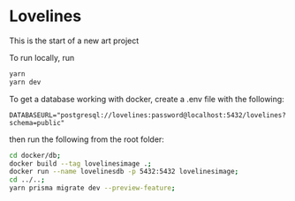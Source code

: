 # Lovelines

This is the start of a new art project

To run locally, run

```bash
yarn
yarn dev
```

To get a database working with docker, create a .env file with the following:

```
DATABASEURL="postgresql://lovelines:password@localhost:5432/lovelines?schema=public"
```

then run the following from the root folder:

```bash
cd docker/db;
docker build --tag lovelinesimage .;
docker run --name lovelinesdb -p 5432:5432 lovelinesimage;
cd ../..;
yarn prisma migrate dev --preview-feature;
```
